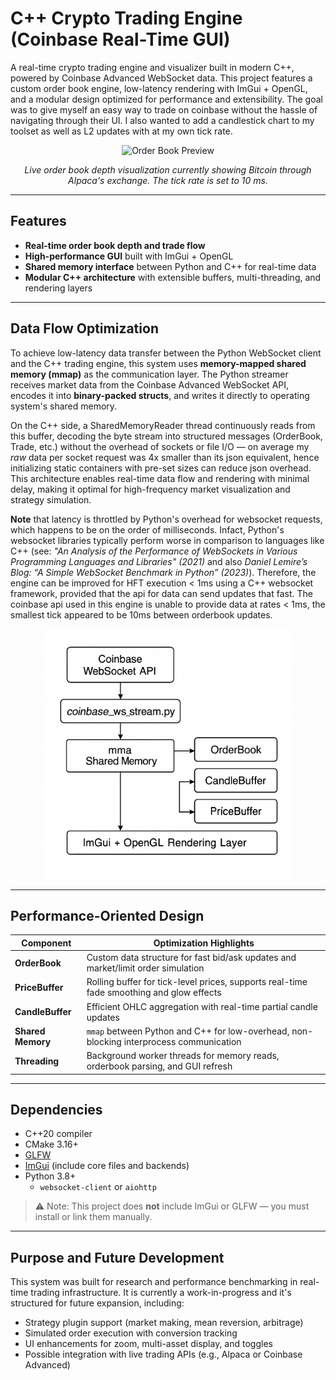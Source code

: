 # C++ Crypto Trading Engine (Coinbase Real-Time GUI)

A real-time crypto trading engine and visualizer built in modern C++, powered by Coinbase Advanced WebSocket data. This project features a custom order book engine, low-latency rendering with ImGui + OpenGL, and a modular design optimized for performance and extensibility. The goal was to give myself an easy way to trade on coinbase without the hassle of navigating through their UI. I also wanted to add a candlestick chart to my toolset as well as L2 updates with at my own tick rate. 

<div align="center">
<img src="src/visualization2.gif" width="600" alt="Order Book Preview">
<p align="center"><em>Live order book depth visualization currently showing Bitcoin through Alpaca's exchange. The tick rate is set to 10 ms. </em></p>
</div>
  

---

## Features

- **Real-time order book depth and trade flow**
- **High-performance GUI** built with ImGui + OpenGL
- **Shared memory interface** between Python and C++ for real-time data
- **Modular C++ architecture** with extensible buffers, multi-threading, and rendering layers

---

## Data Flow Optimization
To achieve low-latency data transfer between the Python WebSocket client and the C++ trading engine, this system uses **memory-mapped shared memory (mmap)** as the communication layer. The Python streamer receives market data from the Coinbase Advanced WebSocket API, encodes it into **binary-packed structs**, and writes it directly to operating system's shared memory.

On the C++ side, a SharedMemoryReader thread continuously reads from this buffer, decoding the byte stream into structured messages (OrderBook, Trade, etc.) without the overhead of sockets or file I/O — on average my *raw* data per socket request was 4x smaller than its json equivalent, hence initializing static containers with pre-set sizes can reduce json overhead. This architecture enables real-time data flow and rendering with minimal delay, making it optimal for high-frequency market visualization and strategy simulation. 

**Note** that latency is throttled by Python's overhead for websocket requests, which happens to be on the order of milliseconds. Infact, Python's websocket libraries typically perform worse in comparison to languages like C++ (see: *"An Analysis of the Performance of WebSockets in Various Programming Languages and Libraries" (2021)* and also *Daniel Lemire’s Blog: “A Simple WebSocket Benchmark in Python” (2023)*). Therefore, the engine can be improved for HFT execution < 1ms using a C++ websocket framework, provided that the api for data can send updates that fast. The coinbase api used in this engine is unable to provide data at rates < 1ms, the smallest tick appeared to be 10ms between orderbook updates.  

<div align="center">
<img src="src/data-flow-diagram.png" width="400" alt="src/data-flow-diagram.png">
</div>

---

## Performance-Oriented Design

| Component         | Optimization Highlights                                                                 |
|------------------|------------------------------------------------------------------------------------------|
| **OrderBook**     | Custom data structure for fast bid/ask updates and market/limit order simulation        |
| **PriceBuffer**   | Rolling buffer for tick-level prices, supports real-time fade smoothing and glow effects |
| **CandleBuffer**  | Efficient OHLC aggregation with real-time partial candle updates                        |
| **Shared Memory** | `mmap` between Python and C++ for low-overhead, non-blocking interprocess communication |
| **Threading**     | Background worker threads for memory reads, orderbook parsing, and GUI refresh          |

---

## Dependencies

- C++20 compiler
- CMake 3.16+
- [GLFW](https://www.glfw.org/)
- [ImGui](https://github.com/ocornut/imgui) (include core files and backends)
- Python 3.8+
  - `websocket-client` or `aiohttp`

> ⚠️ Note: This project does **not** include ImGui or GLFW — you must install or link them manually.

---

## Purpose and Future Development
This system was built for research and performance benchmarking in real-time trading infrastructure. It is currently a work-in-progress and it's structured for future expansion, including:
- Strategy plugin support (market making, mean reversion, arbitrage)
- Simulated order execution with conversion tracking
- UI enhancements for zoom, multi-asset display, and toggles
- Possible integration with live trading APIs (e.g., Alpaca or Coinbase Advanced)



